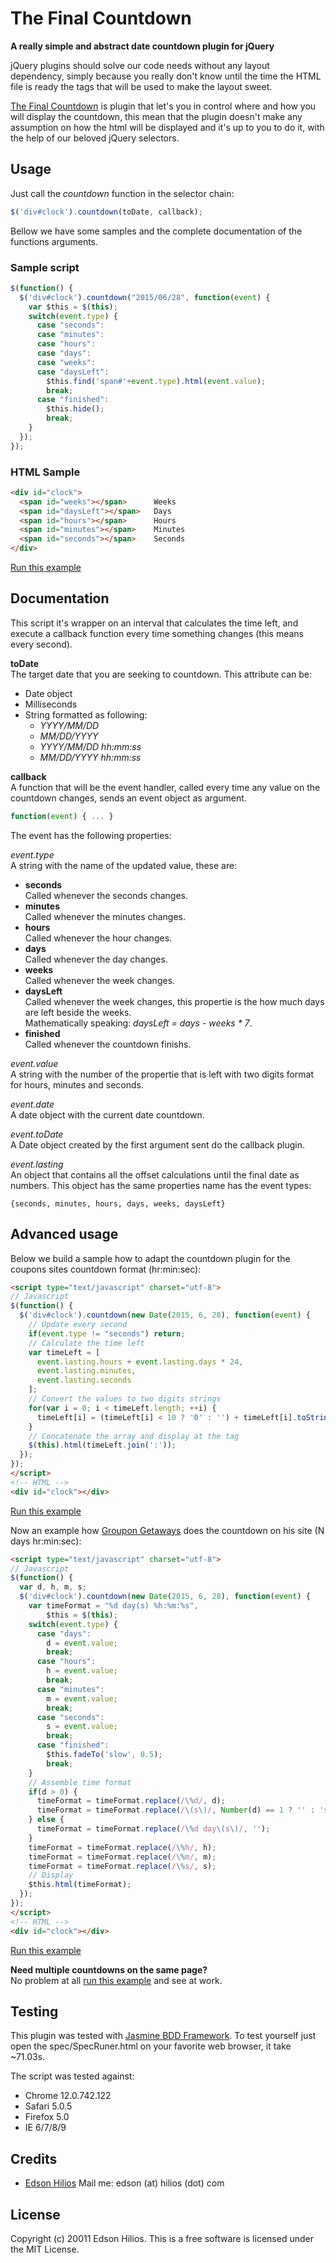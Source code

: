 The Final Countdown
===================
**A really simple and abstract date countdown plugin for jQuery**

jQuery plugins should solve our code needs without any layout dependency, simply because you really don't know until the time the HTML file is ready the tags that will be used to make the layout sweet.

[The Final Countdown](http://www.youtube.com/watch?v=9jK-NcRmVcw) is plugin that let's you in control where and how you will display the countdown, this mean that the plugin doesn't make any assumption on how the html will be displayed and it's up to you to do it, with the help of our beloved jQuery selectors.

Usage
-----

Just call the *countdown* function in the selector chain:

```javascript
$('div#clock').countdown(toDate, callback);
```

Bellow we have some samples and the complete documentation of the functions arguments.

### Sample script

```javascript
$(function() {
  $('div#clock').countdown("2015/06/28", function(event) {
    var $this = $(this);
    switch(event.type) {
      case "seconds":
      case "minutes":
      case "hours":
      case "days":
      case "weeks":
      case "daysLeft":
        $this.find('span#'+event.type).html(event.value);
        break;
      case "finished":
        $this.hide();
        break;
    }
  });
});
```

### HTML Sample

```html
<div id="clock">
  <span id="weeks"></span>      Weeks
  <span id="daysLeft"></span>   Days
  <span id="hours"></span>      Hours
  <span id="minutes"></span>    Minutes
  <span id="seconds"></span>    Seconds
</div>
```

[Run this example](http://static.hilios.com.br/jquery-countdown/examples/basic.html)

Documentation
-------------

This script it's wrapper on an interval that calculates the time left, and execute a callback function every time something changes (this means every second).

**toDate**  
The target date that you are seeking to countdown. This attribute can be:  

*   Date object
*   Milliseconds
*   String formatted as following:
    -  *YYYY/MM/DD*
    -  *MM/DD/YYYY*
    -  *YYYY/MM/DD hh:mm:ss*
    -  *MM/DD/YYYY hh:mm:ss*

**callback**  
A function that will be the event handler, called every time any value on the countdown changes, sends an event object as argument.

```javascript
function(event) { ... }
```
  
The event has the following properties:

*event.type*  
A string with the name of the updated value, these are:

*   **seconds**  
    Called whenever the seconds changes.
*   **minutes**  
    Called whenever the minutes changes.
*   **hours**  
    Called whenever the hour changes.
*   **days**  
    Called whenever the day changes.
*   **weeks**  
    Called whenever the week changes.
*   **daysLeft**   
    Called whenever the week changes, this propertie is the how much days are left beside the weeks.  
    Mathematically speaking: *daysLeft = days - weeks * 7*.
*   **finished**  
    Called whenever the countdown finishs.

*event.value*  
A string with the number of the propertie that is left with two digits format for hours, minutes and seconds.

*event.date*  
A date object with the current date countdown.

*event.toDate*  
A Date object created by the first argument sent do the callback plugin.

*event.lasting*  
An object that contains all the offset calculations until the final date as numbers. This object has the same properties name has the event types: 

```
{seconds, minutes, hours, days, weeks, daysLeft}
```

Advanced usage
--------------

Below we build a sample how to adapt the countdown plugin for the coupons sites countdown format (hr:min:sec):

```html
<script type="text/javascript" charset="utf-8">
// Javascript
$(function() {
  $('div#clock').countdown(new Date(2015, 6, 28), function(event) {
    // Update every second
    if(event.type != "seconds") return;
    // Calculate the time left
    var timeLeft = [
      event.lasting.hours + event.lasting.days * 24,
      event.lasting.minutes,
      event.lasting.seconds
    ];
    // Convert the values to two digits strings
    for(var i = 0; i < timeLeft.length; ++i) {
      timeLeft[i] = (timeLeft[i] < 10 ? '0' : '') + timeLeft[i].toString();
    }
    // Concatenate the array and display at the tag
    $(this).html(timeLeft.join(':'));
  });
});
</script>
<!-- HTML -->
<div id="clock"></div>
```

[Run this example](http://static.hilios.com.br/jquery-countdown/examples/coupons.html)

Now an example how [Groupon Getaways](http://www.groupon.com/getaways) does the countdown on his site (N days hr:min:sec):

```html
<script type="text/javascript" charset="utf-8">
// Javascript
$(function() {
  var d, h, m, s;
  $('div#clock').countdown(new Date(2015, 6, 28), function(event) {
    var timeFormat = "%d day(s) %h:%m:%s",
        $this = $(this);
    switch(event.type) {
      case "days":
        d = event.value;
        break;
      case "hours":
        h = event.value;
        break;
      case "minutes":
        m = event.value;
        break;
      case "seconds":
        s = event.value;
        break;
      case "finished":
        $this.fadeTo('slow', 0.5);
        break;
    }
    // Assemble time format
    if(d > 0) {
      timeFormat = timeFormat.replace(/\%d/, d);
      timeFormat = timeFormat.replace(/\(s\)/, Number(d) == 1 ? '' : 's');
    } else {
      timeFormat = timeFormat.replace(/\%d day\(s\)/, '');
    }
    timeFormat = timeFormat.replace(/\%h/, h);
    timeFormat = timeFormat.replace(/\%m/, m);
    timeFormat = timeFormat.replace(/\%s/, s);
    // Display
    $this.html(timeFormat);
  });
});
</script>
<!-- HTML -->
<div id="clock"></div>
```

[Run this example](http://static.hilios.com.br/jquery-countdown/examples/groupon.html)

**Need multiple countdowns on the same page?**   
No problem at all [run this example](http://static.hilios.com.br/jquery-countdown/examples/multiple_clocks.html) and see at work.

Testing
-------

This plugin was tested with [Jasmine BDD Framework](http://pivotal.github.com/jasmine/). To test yourself just open the spec/SpecRuner.html on your favorite web browser, it take ~71.03s.

The script was tested against:

*   Chrome 12.0.742.122
*   Safari 5.0.5
*   Firefox 5.0
*   IE 6/7/8/9

Credits
-------

*   [Edson Hilios](http://edson.hilios.com.br) Mail me: edson (at) hilios (dot) com

License
-------

Copyright (c) 20011 Edson Hilios. This is a free software is licensed under the MIT License.